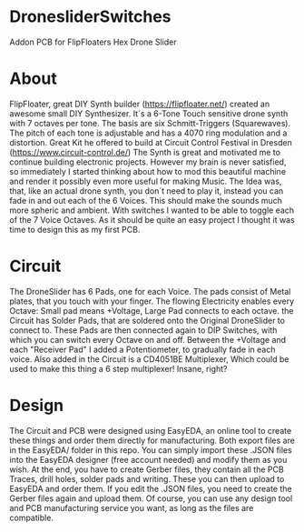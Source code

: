 # DronesliderSwitches
Addon PCB for FlipFloaters Hex Drone Slider

# About
FlipFloater, great DIY Synth builder (https://flipfloater.net/) created an awesome small DIY Synthesizer. It´s a 6-Tone Touch sensitive drone synth with 7 octaves per tone. The basis are six Schmitt-Triggers (Squarewaves). The pitch of each tone is adjustable and has a 4070 ring modulation and a distortion. Great Kit he offered to build at Circuit Control Festival in Dresden (https://www.circuit-control.de/)
The Synth is great and motivated me to continue building electronic projects. However my brain is never satisfied, so immediately I started thinking about how to mod this beautiful machine and render it possibly even more useful for making Music.
The Idea was, that, like an actual drone synth, you don´t need to play it, instead you can fade in and out each of the 6 Voices. This should make the sounds much more spheric and ambient. With switches I wanted to be able to toggle each of the 7 Voice Octaves. 
As it should be quite an easy project I thought it was time to design this as my first PCB.

# Circuit
The DroneSlider has 6 Pads, one for each Voice. The pads consist of Metal plates, that you touch with your finger. The flowing Electricity enables every Octave: Small pad means +Voltage, Large Pad connects to each octave. the Circuit has Solder Pads, that are soldered onto the Original DroneSlider to connect to. These Pads are then connected again to DIP Switches, with which you can switch every Octave on and off. Between the +Voltage and each "Receiver Pad" I added a Potentiometer, to gradually fade in each voice.
Also added in the Circuit is a CD4051BE Multiplexer, Which could be used to make this thing a 6 step multiplexer! Insane, right?


# Design
The Circuit and PCB were designed using EasyEDA, an online tool to create these things and order them directly for manufacturing. Both export files are in the EasyEDA/ folder in this repo. You can simply import these .JSON files into the EasyEDA designer (free account needed) and modify them as you wish.
At the end, you have to create Gerber files, they contain all the PCB Traces, drill holes, solder pads and writing. These you can then upload to EasyEDA and order them.
If you edit the .JSON files, you need to create the Gerber files again and upload them. Of course, you can use any design tool and PCB manufacturing service you want, as long as the files are compatible.




 
